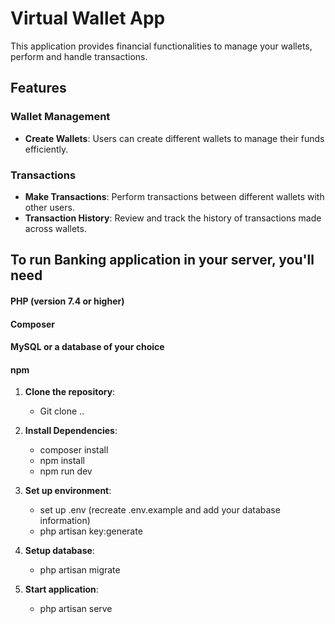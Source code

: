 # Virtual Wallet App

This application provides financial functionalities to manage your wallets, perform and handle transactions. 

## Features

### Wallet Management

- **Create Wallets**: Users can create different wallets to manage their funds efficiently.

### Transactions

- **Make Transactions**: Perform transactions between different wallets with other users.
- **Transaction History**: Review and track the history of transactions made across wallets.

## To run Banking application in your server, you'll need 

#### PHP (version 7.4 or higher)
#### Composer
#### MySQL or a database of your choice
#### npm

1. **Clone the repository**:
    - Git clone ..

2. **Install Dependencies**:
    - composer install
    - npm install
    - npm run dev

3. **Set up environment**:
    - set up .env (recreate .env.example and add your database information)
    - php artisan key:generate

4. **Setup database**:
    - php artisan migrate

5. **Start application**:
    - php artisan serve
